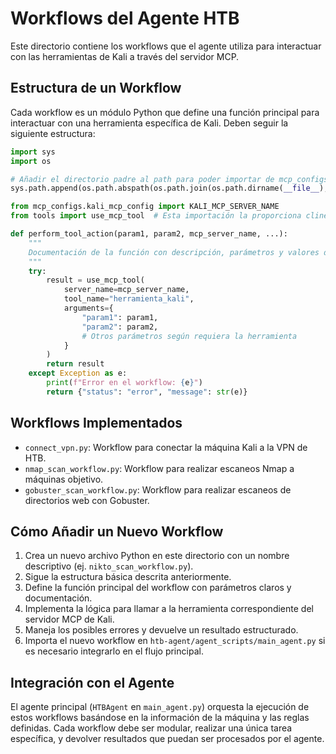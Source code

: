 # Workflows del Agente HTB

Este directorio contiene los workflows que el agente utiliza para interactuar con las herramientas de Kali a través del servidor MCP.

## Estructura de un Workflow

Cada workflow es un módulo Python que define una función principal para interactuar con una herramienta específica de Kali. Deben seguir la siguiente estructura:

```python
import sys
import os

# Añadir el directorio padre al path para poder importar de mcp_configs
sys.path.append(os.path.abspath(os.path.join(os.path.dirname(__file__), '..')))

from mcp_configs.kali_mcp_config import KALI_MCP_SERVER_NAME
from tools import use_mcp_tool  # Esta importación la proporciona cline.bot

def perform_tool_action(param1, param2, mcp_server_name, ...):
    """
    Documentación de la función con descripción, parámetros y valores de retorno.
    """
    try:
        result = use_mcp_tool(
            server_name=mcp_server_name,
            tool_name="herramienta_kali",
            arguments={
                "param1": param1,
                "param2": param2,
                # Otros parámetros según requiera la herramienta
            }
        )
        return result
    except Exception as e:
        print(f"Error en el workflow: {e}")
        return {"status": "error", "message": str(e)}
```

## Workflows Implementados

- `connect_vpn.py`: Workflow para conectar la máquina Kali a la VPN de HTB.
- `nmap_scan_workflow.py`: Workflow para realizar escaneos Nmap a máquinas objetivo.
- `gobuster_scan_workflow.py`: Workflow para realizar escaneos de directorios web con Gobuster.

## Cómo Añadir un Nuevo Workflow

1. Crea un nuevo archivo Python en este directorio con un nombre descriptivo (ej. `nikto_scan_workflow.py`).
2. Sigue la estructura básica descrita anteriormente.
3. Define la función principal del workflow con parámetros claros y documentación.
4. Implementa la lógica para llamar a la herramienta correspondiente del servidor MCP de Kali.
5. Maneja los posibles errores y devuelve un resultado estructurado.
6. Importa el nuevo workflow en `htb-agent/agent_scripts/main_agent.py` si es necesario integrarlo en el flujo principal.

## Integración con el Agente

El agente principal (`HTBAgent` en `main_agent.py`) orquesta la ejecución de estos workflows basándose en la información de la máquina y las reglas definidas. Cada workflow debe ser modular, realizar una única tarea específica, y devolver resultados que puedan ser procesados por el agente.
